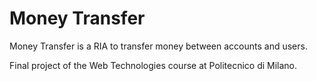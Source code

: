 # Money Transfer

Money Transfer is a RIA  to transfer money between accounts and users.

Final project of the Web Technologies course at Politecnico di Milano.
